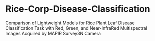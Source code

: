 # Rice-Corp-Disease-Classification
Comparison of Lightweight Models for Rice Plant Leaf Disease Classification Task with Red, Green, and Near-InfraRed Multispectral Images Acquired by MAPIR Survey3N Camera
